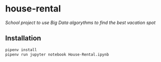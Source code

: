 # house-rental

_School project to use Big Data algorythms to find the best vacation spot_

## Installation

```bash
pipenv install
pipenv run jupyter notebook House-Rental.ipynb
````
